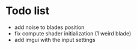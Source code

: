 # Todo list

- add noise to blades position
- fix compute shader initialization (1 weird blade)
- add imgui with the input settings